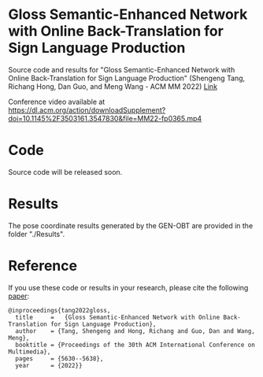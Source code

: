 # Gloss Semantic-Enhanced Network with Online Back-Translation for Sign Language Production

Source code and results for "Gloss Semantic-Enhanced Network with Online Back-Translation for Sign Language Production" (Shengeng Tang, Richang Hong, Dan Guo, and Meng Wang - ACM MM 2022) [Link](https://dl.acm.org/doi/pdf/10.1145/3503161.3547830)

Conference video available at https://dl.acm.org/action/downloadSupplement?doi=10.1145%2F3503161.3547830&file=MM22-fp0365.mp4

# Code

Source code will be released soon.

# Results

The pose coordinate results generated by the GEN-OBT are provided in the folder "./Results".

# Reference

If you use these code or results in your research, please cite the following [paper](https://dl.acm.org/doi/pdf/10.1145/3503161.3547830):

```
@inproceedings{tang2022gloss,
  title     =	{Gloss Semantic-Enhanced Network with Online Back-Translation for Sign Language Production},
  author    = {Tang, Shengeng and Hong, Richang and Guo, Dan and Wang, Meng},
  booktitle = {Proceedings of the 30th ACM International Conference on Multimedia},
  pages     = {5630--5638},
  year      = {2022}}
```
